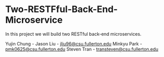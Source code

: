 # Two-RESTFful-Back-End-Microservice
In this project we will build two RESTful back-end microservices.

Yujin Chung - 
Jason Liu - jliu96@csu.fullerton.edu
Minkyu Park - pmk0625@csu.fullerton.edu
Steven Tran - transteven@csu.fullerton.edu
